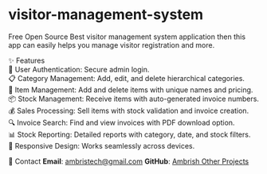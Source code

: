 # visitor-management-system
Free Open Source Best visitor management system application then this app can easily helps you manage visitor registration and more.

✨ Features</br>
🔐 User Authentication: Secure admin login.</br>
📋 Category Management: Add, edit, and delete hierarchical categories.</br>
💎 Item Management: Add and delete items with unique names and pricing.</br>
📦 Stock Management: Receive items with auto-generated invoice numbers.</br>
💰 Sales Processing: Sell items with stock validation and invoice creation.</br>
🔍 Invoice Search: Find and view invoices with PDF download option.</br>
📊 Stock Reporting: Detailed reports with category, date, and stock filters.</br>
📱 Responsive Design: Works seamlessly across devices.</br>

📧 Contact
<strong>Email</strong>: <a href="mailto:ambristech@gmail.com">ambristech@gmail.com</a>
<strong>GitHub</strong>: <a href="https://github.com/ambristech" target="_blank">Ambrish Other Projects</a>
